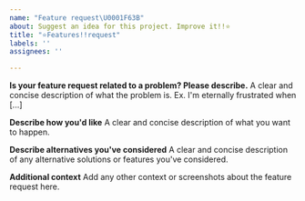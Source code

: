 ```yaml
---
name: "Feature request\U0001F63B"
about: Suggest an idea for this project. Improve it!!⭐️
title: "⭐️Features!!request"
labels: ''
assignees: ''

---
```


**Is your feature request related to a problem? Please describe.**
A clear and concise description of what the problem is. Ex. I'm eternally frustrated when [...]

**Describe how you'd like**
A clear and concise description of what you want to happen.

**Describe alternatives you've considered**
A clear and concise description of any alternative solutions or features you've considered.

**Additional context**
Add any other context or screenshots about the feature request here.
